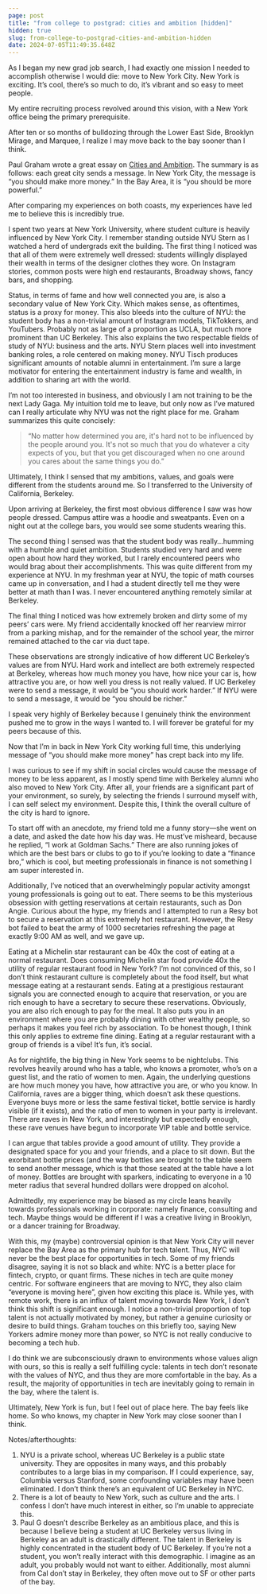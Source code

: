 ```yaml
---
page: post
title: "from college to postgrad: cities and ambition [hidden]"
hidden: true
slug: from-college-to-postgrad-cities-and-ambition-hidden
date: 2024-07-05T11:49:35.648Z
---
```

As I began my new grad job search, I had exactly one mission I needed to accomplish otherwise I would die: move to New York City. New York is exciting. It’s cool, there’s so much to do, it’s vibrant and so easy to meet people.

My entire recruiting process revolved around this vision, with a New York office being the primary prerequisite.

After ten or so months of bulldozing through the Lower East Side, Brooklyn Mirage, and Marquee, I realize I may move back to the bay sooner than I think.

Paul Graham wrote a great essay on [Cities and Ambition](https://paulgraham.com/cities.html). The summary is as follows: each great city sends a message. In New York City, the message is “you should make more money.” In the Bay Area, it is “you should be more powerful.”

After comparing my experiences on both coasts, my experiences have led me to believe this is incredibly true.

I spent two years at New York University, where student culture is heavily influenced by New York City. I remember standing outside NYU Stern as I watched a herd of undergrads exit the building. The first thing I noticed was that all of them were extremely well dressed: students willingly displayed their wealth in terms of the designer clothes they wore. On Instagram stories, common posts were high end restaurants, Broadway shows, fancy bars, and shopping.

Status, in terms of fame and how well connected you are, is also a secondary value of New York City. Which makes sense, as oftentimes, status is a proxy for money. This also bleeds into the culture of NYU: the student body has a non-trivial amount of Instagram models, TikTokkers, and YouTubers. Probably not as large of a proportion as UCLA, but much more prominent than UC Berkeley. This also explains the two respectable fields of study of NYU: business and the arts. NYU Stern places well into investment banking roles, a role centered on making money. NYU Tisch produces significant amounts of notable alumni in entertainment. I’m sure a large motivator for entering the entertainment industry is fame and wealth, in addition to sharing art with the world.

I’m not too interested in business, and obviously I am not training to be the next Lady Gaga. My intuition told me to leave, but only now as I’ve matured can I really articulate why NYU was not the right place for me. Graham summarizes this quite concisely:

> “No matter how determined you are, it's hard not to be influenced by the people around you. It's not so much that you do whatever a city expects of you, but that you get discouraged when no one around you cares about the same things you do.”

Ultimately, I think I sensed that my ambitions, values, and goals were different from the students around me. So I transferred to the University of California, Berkeley.

Upon arriving at Berkeley, the first most obvious difference I saw was how people dressed. Campus attire was a hoodie and sweatpants. Even on a night out at the college bars, you would see some students wearing this.

The second thing I sensed was that the student body was really…humming with a humble and quiet ambition. Students studied very hard and were open about how hard they worked, but I rarely encountered peers who would brag about their accomplishments. This was quite different from my experience at NYU. In my freshman year at NYU, the topic of math courses came up in conversation, and I had a student directly tell me they were better at math than I was. I never encountered anything remotely similar at Berkeley.

The final thing I noticed was how extremely broken and dirty some of my peers’ cars were. My friend accidentally knocked off her rearview mirror from a parking mishap, and for the remainder of the school year, the mirror remained attached to the car via duct tape.

These observations are strongly indicative of how different UC Berkeley’s values are from NYU. Hard work and intellect are both extremely respected at Berkeley, whereas how much money you have, how nice your car is, how attractive you are, or how well you dress is not really valued. If UC Berkeley were to send a message, it would be “you should work harder.” If NYU were to send a message, it would be “you should be richer.”

I speak very highly of Berkeley because I genuinely think the environment pushed me to grow in the ways I wanted to. I will forever be grateful for my peers because of this.

Now that I’m in back in New York City working full time, this underlying message of “you should make more money” has crept back into my life.

I was curious to see if my shift in social circles would cause the message of money to be less apparent, as I mostly spend time with Berkeley alumni who also moved to New York City. After all, your friends are a significant part of your environment, so surely, by selecting the friends I surround myself with, I can self select my environment. Despite this, I think the overall culture of the city is hard to ignore.

To start off with an anecdote, my friend told me a funny story—she went on a date, and asked the date how his day was. He must’ve misheard, because he replied, “I work at Goldman Sachs.” There are also running jokes of which are the best bars or clubs to go to if you’re looking to date a “finance bro,” which is cool, but meeting professionals in finance is not something I am super interested in.

Additionally, I’ve noticed that an overwhelmingly popular activity amongst young professionals is going out to eat. There seems to be this mysterious obsession with getting reservations at certain restaurants, such as Don Angie. Curious about the hype, my friends and I attempted to run a Resy bot to secure a reservation at this extremely hot restaurant. However, the Resy bot failed to beat the army of 1000 secretaries refreshing the page at exactly 9:00 AM as well, and we gave up.

Eating at a Michelin star restaurant can be 40x the cost of eating at a normal restaurant. Does consuming Michelin star food provide 40x the utility of regular restaurant food in New York? I’m not convinced of this, so I don’t think restaurant culture is completely about the food itself, but what message eating at a restaurant sends. Eating at a prestigious restaurant signals you are connected enough to acquire that reservation, or you are rich enough to have a secretary to secure these reservations. Obviously, you are also rich enough to pay for the meal. It also puts you in an environment where you are probably dining with other wealthy people, so perhaps it makes you feel rich by association. To be honest though, I think this only applies to extreme fine dining. Eating at a regular restaurant with a group of friends is a vibe! It’s fun, it’s social.

As for nightlife, the big thing in New York seems to be nightclubs. This revolves heavily around who has a table, who knows a promoter, who’s on a guest list, and the ratio of women to men. Again, the underlying questions are how much money you have, how attractive you are, or who you know. In California, raves are a bigger thing, which doesn’t ask these questions. Everyone buys more or less the same festival ticket, bottle service is hardly visible (if it exists), and the ratio of men to women in your party is irrelevant. There are raves in New York, and interestingly but expectedly enough, these rave venues have begun to incorporate VIP table and bottle service.

I can argue that tables provide a good amount of utility. They provide a designated space for you and your friends, and a place to sit down. But the exorbitant bottle prices (and the way bottles are brought to the table seem to send another message, which is that those seated at the table have a lot of money. Bottles are brought with sparkers, indicating to everyone in a 10 meter radius that several hundred dollars were dropped on alcohol.

Admittedly, my experience may be biased as my circle leans heavily towards professionals working in corporate: namely finance, consulting and tech. Maybe things would be different if I was a creative living in Brooklyn, or a dancer training for Broadway.

With this, my (maybe) controversial opinion is that New York City will never replace the Bay Area as the primary hub for tech talent. Thus, NYC will never be the best place for opportunities in tech. Some of my friends disagree, saying it is not so black and white: NYC is a better place for fintech, crypto, or quant firms. These niches in tech are quite money centric. For software engineers that are moving to NYC, they also claim “everyone is moving here”, given how exciting this place is. While yes, with remote work, there is an influx of talent moving towards New York, I don’t think this shift is significant enough. I notice a non-trivial proportion of top talent is not actually motivated by money, but rather a genuine curiosity or desire to build things. Graham touches on this briefly too, saying New Yorkers admire money more than power, so NYC is not really conducive to becoming a tech hub.

I do think we are subconsciously drawn to environments whose values align with ours, so this is really a self fulfilling cycle: talents in tech don’t resonate with the values of NYC, and thus they are more comfortable in the bay. As a result, the majority of opportunities in tech are inevitably going to remain in the bay, where the talent is.

Ultimately, New York is fun, but I feel out of place here. The bay feels like home. So who knows, my chapter in New York may close sooner than I think.

Notes/afterthoughts:

1. NYU is a private school, whereas UC Berkeley is a public state university. They are opposites in many ways, and this probably contributes to a large bias in my comparison. If I could experience, say, Columbia versus Stanford, some confounding variables may have been eliminated. I don’t think there’s an equivalent of UC Berkeley in NYC.
2. There is a lot of beauty to New York, such as culture and the arts. I confess I don’t have much interest in either, so I’m unable to appreciate this.
3. Paul G doesn’t describe Berkeley as an ambitious place, and this is because I believe being a student at UC Berkeley versus living in Berkeley as an adult is drastically different. The talent in Berkeley is highly concentrated in the student body of UC Berkeley. If you’re not a student, you won’t really interact with this demographic. I imagine as an adult, you probably would not want to either. Additionally, most alumni from Cal don’t stay in Berkeley, they often move out to SF or other parts of the bay.